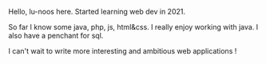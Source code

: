 Hello, lu-noos here.
Started learning web dev in 2021.

So far I know some java, php, js, html&css. I really enjoy working with java.
I also have a penchant for sql.

I can't wait to write more interesting and ambitious web applications !
